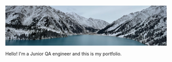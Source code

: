 ![Header](https://github.com/VictoriaYarotskaya/VictoriaYarotskaya/blob/main/Снимок%20экрана%202022-12-13%20в%2012.26.37.png)

Hello! I'm a Junior QA engineer and this is my portfolio.
